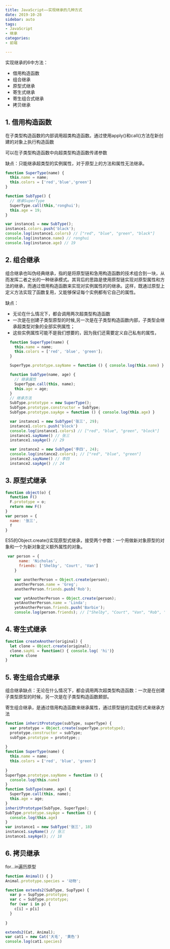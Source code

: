 ```yaml
---
title: JavaScript——实现继承的几种方式
date: 2019-10-28
sidebar: auto
tags: 
- JavaScript
- 继承
categories: 
- 前端

---
```


实现继承的6中方法：
- 借用构造函数
- 组合继承
- 原型式继承
- 寄生式继承
- 寄生组合式继承
- 拷贝继承

## 1. 借用构造函数

在子类型构造函数的内部调用超类构造函数。通过使用apply()和call()方法在新创建的对象上执行构造函数

可以在子类型构造函数中向超类型构造函数传递参数

缺点：只能继承超类型的实例属性，对于原型上的方法和属性无法继承。

```js
function SuperType(name) {
  this.name = name;
  this.colors = ['red','blue','green']
}

function SubType() {
  // 继承SuperType
  SuperType.call(this,'ronghui');
  this.age = 19;
}

var instance1 = new SubType();
instance1.colors.push('black');
console.log(instance1.colors) // ["red", "blue", "green", "black"]
console.log(instance.name) // ronghui
console.log(instance.age) // 19
```

## 2. 组合继承
组合继承也叫伪经典继承，指的是将原型链和急用构造函数的技术组合到一块，从而发挥二者之长的一种继承模式。其背后的思路是使用原型链实现对原型属性和方法的继承，而通过借用构造函数来实现对实例属性的的继承。这样，既通过原型上定义方法实现了函数复用，又能够保证每个实例都有它自己的属性。

缺点：
- 无论在什么情况下，都会调用两次超类型构造函数
- 一次是在创建子类型原型的时候,另一次是在子类型构造函数内部，子类型会继承超类型对象的全部实例属性；
- 这些实例属性可能不是我们想要的，因为我们还需要定义自己私有的属性，

```js
  function SuperType(name) {
    this.name = name;
    this.colors = ['red', 'blue', 'green'];
  }

  SuperType.prototype.sayName = function () { console.log(this.name) }

  function SubType(name, age) {
    // 继承属性
    SuperType.call(this, name);
    this.age = age;
  }
  // 继承方法
  SubType.prototype = new SuperType();
  SubType.prototype.constructor = SubType;
  SubType.prototype.sayAge = function () { console.log(this.age) }

  var instance1 = new SubType('张三', 29);
  instance1.colors.push('block')
  console.log(instance1.colors) // ["red", "blue", "green", "block"]
  instance1.sayName() // 张三
  instance1.sayAge() // 29

  var instance2 = new SubType('李四', 24);
  console.log(instance2.colors); // ["red", "blue", "green"]
  instance2.sayName() // 李四
  instance2.sayAge() // 24
```

## 3. 原型式继承

```js
function object(o) {
  function F()
  F.prototype = o;
  return new F()
}
var person = {
  name: '张三',
  f
}

```

ES5的Object.create()实现原型式继承，接受两个参数：一个用做新对象原型的对象和一个为新对象定义额外属性的对象。

```js
 var person = {
      name: 'Nicholas',
      friends: ['Shelby', 'Court', 'Van']
    }

    var anotherPerson = Object.create(person);
    anotherPerson.name = 'Greg';
    anotherPerson.friends.push('Rob');

    var yetAnotherPerson = Object.create(person);
    yetAnotherPerson.name = 'Linda';
    yetAnotherPerson.friends.push('Barbie');
    console.log(person.friends); // ["Shelby", "Court", "Van", "Rob", "Barbie"]
```



## 4. 寄生式继承

```js
function createAnother(original) {
  let clone = Object.create(original);
  clone.sayHi = function() { console.log( 'hi')}
  return clone
}

```
## 5. 寄生组合式继承

组合继承缺点：无论在什么情况下，都会调用两次超类型构造函数：一次是在创建子类型原型的时候，另一次是在子类型构造函数颞部。

寄生组合继承，是通过借用构造函数来继承属性，通过原型链的混成形式来继承方法

```js
function inheritPrototype(subType, superType) {
  var prototype = Object.create(superType.prototype);
  prototype.constructor = subType;
  subType.prototype = prototype;;
  
}
function SuperType(name) {
  this.name = name;
  this.colors = ['red', 'blue', 'green']
  
}
SuperType.prototype.sayName = function () {
  console.log(this.name)
}
function SubType(name, age) {
  SuperType.call(this, name);
  this.age = age;
}
inheritPrototype(SubType, SuperType);
SubType.prototype.sayAge = function () {
  console.log(this.age)
}
var instance1 = new SubType('张三', 18)
instance1.sayName() // 张三
instance1.sayAge(); // 18
```

## 6. 拷贝继承

for...in遍历原型

```js
function Animal() { }
Animal.prototype.species = '动物';

function extends2(SubType, SupType) {
  var p = SupType.prototype;
  var c = SubType.prototype;
  for (var i in p) {
    c[i] = p[i]
  }
  
}

extends2(Cat, Animal);
var cat1 = new Cat('大毛', '黄色')
console.log(cat1.species)

```